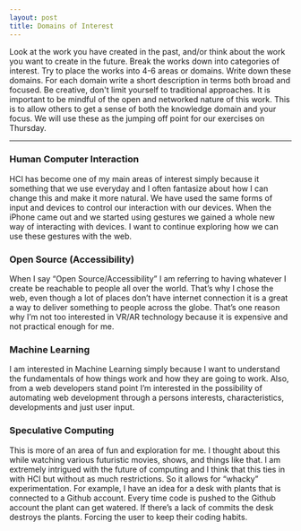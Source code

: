 ```yaml
---
layout: post
title: Domains of Interest
---
```


Look at the work you have created in the past, and/or think about the work you want to create in the future. Break the works down into categories of interest. Try to place the works into 4-6 areas or domains. Write down these domains. For each domain write a short description in terms both broad and focused. Be creative, don't limit yourself to traditional approaches. It is important to be mindful of the open and networked nature of this work. This is to allow others to get a sense of both the knowledge domain and your focus. We will use these as the jumping off point for our exercises on Thursday.
- - - -
### Human Computer Interaction
HCI has become one of my main areas of interest simply because it something that we use everyday and I often fantasize about how I can change this and make it more natural. We have used the same forms of input and devices to control our interaction with our devices. When the iPhone came out and we started using gestures we gained a whole new way of interacting with devices. I want to continue exploring how we can use these gestures with the web.

### Open Source (Accessibility)
When I say “Open Source/Accessibility” I am referring to having whatever I create be reachable to people all over the world. That’s why I chose the web, even though a lot of places don’t have internet connection it is a great a way to deliver something to people across the globe. That’s one reason why I’m not too interested in VR/AR technology because it is expensive and not practical enough for me. 

### Machine Learning
I am interested in Machine Learning simply because I want to understand the fundamentals of how things work and how they are going to work. Also, from a web developers stand point I’m interested in the possibility of automating web development through a persons interests, characteristics, developments and just user input.

### Speculative Computing
This is more of an area of fun and exploration for me. I thought about this while watching various futuristic movies, shows, and things like that. I am extremely intrigued with the future of computing and I think that this ties in with HCI but without as much restrictions. So it allows for “whacky” experimentation. For example, I have an idea for a desk with plants that is connected to a Github account. Every time code is pushed to the Github account the plant can get watered. If there’s a lack of commits the desk destroys the plants. Forcing the user to keep their coding habits.
